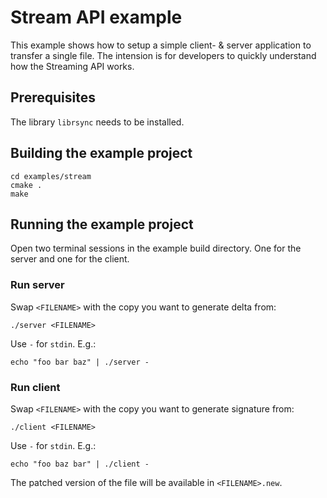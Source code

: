 # Stream API example

This example shows how to setup a simple client- & server application to
transfer a single file. The intension is for developers to quickly understand
how the Streaming API works.

## Prerequisites

The library `librsync` needs to be installed.

## Building the example project

```
cd examples/stream
cmake .
make
```

## Running the example project

Open two terminal sessions in the example build directory. One for the server
and one for the client.

### Run server

Swap `<FILENAME>` with the copy you want to generate delta from:

```
./server <FILENAME>
```

Use `-` for `stdin`. E.g.:

```
echo "foo bar baz" | ./server -
```

### Run client

Swap `<FILENAME>` with the copy you want to generate signature from:

```
./client <FILENAME>
```

Use `-` for `stdin`. E.g.:

```
echo "foo baz bar" | ./client -
```

The patched version of the file will be available in `<FILENAME>.new`.
